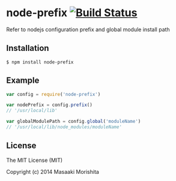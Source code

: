 # node-prefix [![Build Status](https://travis-ci.org/morishitter/node-prefix.svg)](https://travis-ci.org/morishitter/node-prefix)

Refer to nodejs configuration prefix and global module install path

## Installation

```shell
$ npm install node-prefix
```

## Example

```javascript
var config = require('node-prefix')

var nodePrefix = config.prefix()
// '/usr/local/lib'

var globalModulePath = config.global('moduleName')
// '/usr/local/lib/node_modules/moduleName'
```

## License

The MIT License (MIT)

Copyright (c) 2014 Masaaki Morishita
